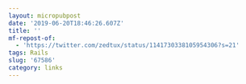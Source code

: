 ```yaml
---
layout: micropubpost
date: '2019-06-20T18:46:26.607Z'
title: ''
mf-repost-of:
  - 'https://twitter.com/zedtux/status/1141730338105954306?s=21'
tags: Rails
slug: '67586'
category: links
---
```


